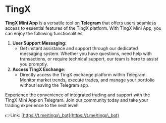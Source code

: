 # TingX

**TingX Mini App** is a versatile tool on **Telegram** that offers users seamless access to essential features of the TingX platform. With TingX Mini App, you can enjoy the following functionalities:

1. **User Support Messaging**:
   * Get instant assistance and support through our dedicated messaging system. Whether you have questions, need help with transactions, or require technical support, our team is here to assist you promptly.
2. **Access TingX Exchange**:
   * Directly access the TingX exchange platform within Telegram. Monitor market trends, execute trades, and manage your portfolio without leaving the Telegram app.

Experience the convenience of integrated trading and support with the TingX Mini App on Telegram. Join our community today and take your trading experience to the next level!

👉Link: [https://t.me/tingx\_bot](https://t.me/tingx\_bot)
